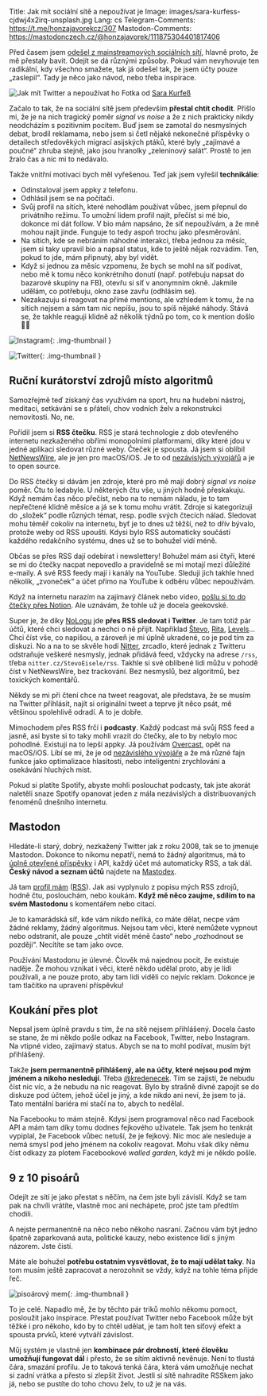 Title: Jak mít sociální sítě a nepoužívat je
Image: images/sara-kurfess-cjdwj4x2irq-unsplash.jpg
Lang: cs
Telegram-Comments: https://t.me/honzajavorekcz/307
Mastodon-Comments: https://mastodonczech.cz/@honzajavorek/111875304401817406

Před časem jsem [odešel z mainstreamových sociálních sítí](2022-12-15_moje-nova-strategie-na-socialni-site.md), hlavně proto, že mě přestaly bavit.
Odejít se dá různými způsoby.
Pokud vám nevyhovuje ten radikální, kdy všechno smažete, tak já odešel tak, že jsem účty pouze „zaslepil“.
Tady je něco jako návod, nebo třeba inspirace.

![Jak mít Twitter a nepoužívat ho]({static}/images/sara-kurfess-cjdwj4x2irq-unsplash.jpg)
Fotka od [Sara Kurfeß](https://unsplash.com/@stereophototyp)

Začalo to tak, že na sociální sítě jsem především **přestal chtít chodit**.
Přišlo mi, že je na nich tragický poměr _signal vs noise_ a že z nich prakticky nikdy neodcházím s pozitivním pocitem.
Buď jsem se zamotal do nesmyslných debat, brodil reklamama, nebo jsem si četl nějaké nekonečné příspěvky o detailech středověkých migrací asijských ptáků, které byly „zajímavé a poučné“ zhruba stejně, jako jsou hranolky „zeleninový salát“.
Prostě to jen žralo čas a nic mi to nedávalo.

Takže vnitřní motivaci bych měl vyřešenou.
Teď jak jsem vyřešil **technikálie**:

-   Odinstaloval jsem appky z telefonu.
-   Odhlásil jsem se na počítači.
-   Svůj profil na sítích, které nehodlám používat vůbec, jsem přepnul do privátního režimu.
    To umožní lidem profil najít, přečíst si mé bio, dokonce mi dát follow.
    V bio mám napsáno, že síť nepoužívám, a že mně mohou najít jinde.
    Funguje to tedy aspoň trochu jako přesměrování.
-   Na sítích, kde se nebráním náhodné interakci, třeba jednou za měsíc, jsem si taky upravil bio a napsal status, kde to ještě nějak rozvádím.
    Ten, pokud to jde, mám připnutý, aby byl vidět.
-   Když si jednou za měsíc vzpomenu, že bych se mohl na síť podívat, nebo mě k tomu něco konkrétního donutí (např. potřebuju napsat do bazarové skupiny na FB), otevřu si síť v anonymním okně.
    Jakmile udělám, co potřebuju, okno zase zavřu (odhlásím se).
-   Nezakazuju si reagovat na přímé mentions, ale vzhledem k tomu, že na sítích nejsem a sám tam nic nepíšu, jsou to spíš nějaké náhody.
    Stává se, že takhle reaguji klidně až několik týdnů po tom, co k mention došlo 🤷‍♂️

![Instagram]({static}/images/screenshot-2024-02-04-at-20-55-10-honza-javorek-honza-javorek-instagram-photos-and-videos.png){: .img-thumbnail }

![Twitter]({static}/images/screenshot-2024-02-04-at-20-57-29-honza-javorek-honzajavorek-x.png){: .img-thumbnail }

## Ruční kurátorství zdrojů místo algoritmů

Samozřejmě teď získaný čas využívám na sport, hru na hudební nástroj, meditaci, setkávání se s přáteli, chov vodních želv a rekonstrukci nemovitosti.
No, ne.

Pořídil jsem si **RSS čtečku**.
RSS je stará technologie z dob otevřeného internetu nezkaženého obřími monopolními platformami, díky které jdou v jedné aplikaci sledovat různé weby.
Čteček je spousta.
Já jsem si oblíbil [NetNewsWire](https://netnewswire.com/), ale je jen pro macOS/iOS.
Je to od [nezávislých vývojářů](https://inessential.com/2023/02/20/on_not_taking_money_for_netnewswire) a je to open source.

Do RSS čtečky si dávám jen zdroje, které pro mě mají dobrý _signal vs noise_ poměr.
Čtu to ledabyle.
U některých čtu vše, u jiných hodně přeskakuju.
Když nemám čas něco přečíst, nebo na to nemám náladu, je to tam nepřečtené klidně měsíce a já se k tomu mohu vrátit.
Zdroje si kategorizuji do „složek“ podle různých témat, resp. podle svých čtecích nálad.
Sledovat mohu téměř cokoliv na internetu, byť je to dnes už těžší, než to dřív bývalo, protože weby od RSS upouští.
Kdysi bylo RSS automaticky součástí každého redakčního systému, dnes už se to bohužel vidí méně.

Občas se přes RSS dají odebírat i newslettery!
Bohužel mám asi čtyři, které se mi do čtečky nacpat nepovedlo a pravidelně se mi motají mezi důležité e-maily.
A své RSS feedy mají i kanály na YouTube.
Sleduji jich takhle hned několik, „zvoneček“ a účet přímo na YouTube k odběru vůbec nepoužívám.

Když na internetu narazím na zajímavý článek nebo video, [pošlu si to do čtečky přes Notion](2023-04-01_notion-as-a-replacement-for-pocket.md).
Ale uznávám, že tohle už je docela geekovské.

Super je, že díky [NoLogu](https://nolog.cz/) jde **přes RSS sledovat i Twitter**.
Je tam totiž pár účtů, které chci sledovat a nechci o ně přijít.
Například [Števo](https://twitter.com/StevoEisele), [Rita](https://twitter.com/rita_codes/), [Levels](https://twitter.com/levelsio/)…
Chci číst vše, co napíšou, a zároveň je mi úplně ukradené, co je pod tím za diskuzi.
No a na to se skvěle hodí [Nitter](https://nitter.cz/), zrcadlo, které jednak z Twitteru odstraňuje veškeré nesmysly, jednak přidává feed, vždycky na adrese `/rss`, třeba `nitter.cz/StevoEisele/rss`.
Takhle si své oblíbené lidi můžu v pohodě číst v NetNewsWire, bez trackování.
Bez nesmyslů, bez algoritmů, bez toxických komentářů.

Někdy se mi při čtení chce na tweet reagovat, ale představa, že se musím na Twitter přihlásit, najít si originální tweet a teprve jít něco psát, mě většinou spolehlivě odradí.
A to je dobře.

Mimochodem přes RSS frčí i **podcasty**.
Každý podcast má svůj RSS feed a jasně, asi byste si to taky mohli vrazit do čtečky, ale to by nebylo moc pohodlné.
Existují na to lepší appky.
Já používám [Overcast](https://overcast.fm/), opět na macOS/iOS.
Líbí se mi, že je od [nezávislého vývojáře](https://overcast.fm/contact) a že má různé fajn funkce jako optimalizace hlasitosti, nebo inteligentní zrychlování a osekávání hluchých míst.

Pokud si platíte Spotify, abyste mohli poslouchat podcasty, tak jste akorát naletěli snaze Spotify opanovat jeden z mála nezávislých a distribuovaných fenoménů dnešního internetu.

## Mastodon

Hledáte-li starý, dobrý, nezkažený Twitter jak z roku 2008, tak se to jmenuje Mastodon.
Dokonce to nikomu nepatří, nemá to žádný algoritmus, má to [úplně otevřené příspěvky](https://mastodonczech.cz/@honzajavorek/111872682155740661) i API, každý účet má automaticky RSS, a tak dál.
**Český návod a seznam účtů** najdete na [Mastodex](https://mastodex.cz/).

Já tam [profil mám](https://mastodonczech.cz/@honzajavorek) ([RSS](https://mastodonczech.cz/@honzajavorek.rss)).
Jak asi vyplynulo z popisu mých RSS zdrojů, hodně čtu, poslouchám, nebo koukám.
**Když mě něco zaujme, sdílím to na svém Mastodonu** s komentářem nebo citací.

Je to kamarádská síť, kde vám nikdo neříká, co máte dělat, necpe vám žádné reklamy, žádný algoritmus.
Nejsou tam věci, které nemůžete vypnout nebo odstranit, ale pouze „chtít vidět méně často“ nebo „rozhodnout se později“.
Necítíte se tam jako ovce.

Používání Mastodonu je úlevné.
Člověk má najednou pocit, že existuje naděje.
Že mohou vznikat i věci, které někdo udělal proto, aby je lidi používali, a ne pouze proto, aby tam lidi viděli co nejvíc reklam.
Dokonce je tam tlačítko na upravení příspěvku!

## Koukání přes plot

Nepsal jsem úplně pravdu s tím, že na sítě nejsem přihlášený.
Docela často se stane, že mi někdo pošle odkaz na Facebook, Twitter, nebo Instagram.
Na vtipné video, zajímavý status.
Abych se na to mohl podívat, musím být přihlášený.

Takže **jsem permanentně přihlášený, ale na účty, které nejsou pod mým jménem a nikoho nesledují**.
Třeba [@kredenecek](https://twitter.com/kredenecek).
Tím se zajistí, že nebudu číst nic víc, a že nebudu na nic reagovat.
Bylo by strašně divné zapojit se do diskuze pod účtem, jehož účel je jiný, a kde nikdo ani neví, že jsem to já.
Tato mentální bariéra mi stačí na to, abych to nedělal.

Na Facebooku to mám stejně.
Kdysi jsem programoval něco nad Facebook API a mám tam díky tomu dodnes fejkového uživatele.
Tak jsem ho tenkrát vypiplal, že Facebook vůbec netuší, že je fejkový.
Nic moc ale nesleduje a nemá smysl pod jeho jménem na cokoliv reagovat.
Mohu však díky němu číst odkazy za plotem Facebookové _walled garden_, když mi je někdo pošle.

## 9 z 10 pisoárů

Odejít ze sítí je jako přestat s něčím, na čem jste byli závislí.
Když se tam pak na chvíli vrátíte, vlastně moc ani nechápete, proč jste tam předtím chodili.

A nejste permanentně na něco nebo někoho nasraní.
Začnou vám být jedno špatně zaparkovaná auta, politické kauzy, nebo existence lidí s jiným názorem.
Jste čistí.

Máte ale bohužel **potřebu ostatním vysvětlovat, že to mají udělat taky**.
Na tom musím ještě zapracovat a nerozohnit se vždy, když na tohle téma přijde řeč.

![pisoárový mem]({static}/images/8eoipf.jpg){: .img-thumbnail }

To je celé.
Napadlo mě, že by těchto pár triků mohlo někomu pomoct, posloužit jako inspirace.
Přestat používat Twitter nebo Facebook může být těžké i pro někoho, kdo by to chtěl udělat, je tam holt ten síťový efekt a spousta prvků, které vytváří závislost.

Můj systém je vlastně jen **kombinace pár drobností, které člověku umožňují fungovat dál** i přesto, že se sítím aktivně nevěnuje.
Není to tlustá čára, smazání profilu.
Je to taková tenká čára, která vám umožňuje nechat si zadní vrátka a přesto si zlepšit život.
Jestli si sítě nahradíte RSSkem jako já, nebo se pustíte do toho chovu želv, to už je na vás.
